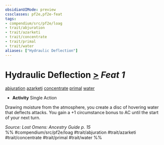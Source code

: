 ```yaml
---
obsidianUIMode: preview
cssclasses: pf2e,pf2e-feat
tags:
- compendium/src/pf2e/loag
- trait/abjuration
- trait/azarketi
- trait/concentrate
- trait/primal
- trait/water
aliases: ["Hydraulic Deflection"]
---
```

# Hydraulic Deflection  [>](rules/core-rulebook/chapter-9-playing-the-game.md#Actions "Single Action") *Feat 1*  
[abjuration](rules/traits/abjuration.md "Abjuration School Trait")  [azarketi](rules/traits/azarketi-loag.md "Azarketi Ancestry & Heritage Trait")  [concentrate](rules/traits/concentrate.md "Concentrate Action & Ability Trait")  [primal](rules/traits/primal.md "Primal Tradition Trait")  [water](rules/traits/water.md "Water Energy & Element Trait")  

- **Activity** Single Action

Drawing moisture from the atmosphere, you create a disc of hovering water that deflects attacks. You gain a +1 circumstance bonus to AC until the start of your next turn.

*Source: Lost Omens: Ancestry Guide p. 15*  
%% #compendium/src/pf2e/loag #trait/abjuration #trait/azarketi #trait/concentrate #trait/primal #trait/water %%